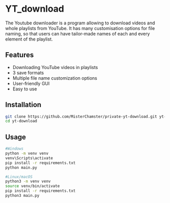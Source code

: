 # YT_download

The Youtube downloader is a program allowing to download videos and whole playlists from YouTube. It has many customisation options for file naming, so that users can have tailor-made names of each and every element of the playlist.

## Features
- Downloading YouTube videos in playlists
- 3 save formats
- Multiple file name customization options
- User-friendly GUI
- Easy to use
  
## Installation
```bash
git clone https://github.com/MisterChamster/private-yt-download.git yt-download
cd yt-download
```

## Usage
```bash
#Windows
python -m venv venv
venv\Scripts\activate
pip install -r requirements.txt
python main.py
```
```bash
#Linux/macOS
python3 -m venv venv
source venv/bin/activate
pip install -r requirements.txt
python3 main.py
```
